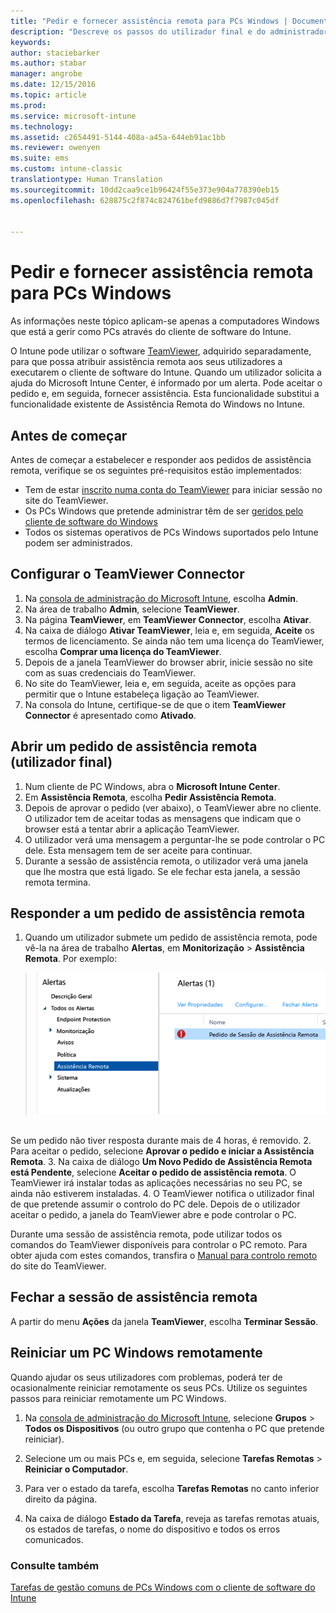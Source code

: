 ```yaml
---
title: "Pedir e fornecer assistência remota para PCs Windows | Documentos da Microsoft"
description: "Descreve os passos do utilizador final e do administrador de TI para fornecer assistência remota para computadores com Windows geridos como PCs e para iniciar um PC remotamente."
keywords: 
author: staciebarker
ms.author: stabar
manager: angrobe
ms.date: 12/15/2016
ms.topic: article
ms.prod: 
ms.service: microsoft-intune
ms.technology: 
ms.assetid: c2654491-5144-408a-a45a-644eb91ac1bb
ms.reviewer: owenyen
ms.suite: ems
ms.custom: intune-classic
translationtype: Human Translation
ms.sourcegitcommit: 10dd2caa9ce1b96424f55e373e904a778390eb15
ms.openlocfilehash: 628875c2f874c824761befd9886d7f7987c045df


---
```


# <a name="request-and-provide-remote-assistance-for-windows-pcs"></a>Pedir e fornecer assistência remota para PCs Windows

As informações neste tópico aplicam-se apenas a computadores Windows que está a gerir como PCs através do cliente de software do Intune.

O Intune pode utilizar o software [TeamViewer](https://www.teamviewer.com), adquirido separadamente, para que possa atribuir assistência remota aos seus utilizadores a executarem o cliente de software do Intune. Quando um utilizador solicita a ajuda do Microsoft Intune Center, é informado por um alerta. Pode aceitar o pedido e, em seguida, fornecer assistência. Esta funcionalidade substitui a funcionalidade existente de Assistência Remota do Windows no Intune.


## <a name="before-you-start"></a>Antes de começar

Antes de começar a estabelecer e responder aos pedidos de assistência remota, verifique se os seguintes pré-requisitos estão implementados:

- Tem de estar [inscrito numa conta do TeamViewer](https://login.teamviewer.com/LogOn#register) para iniciar sessão no site do TeamViewer.
- Os PCs Windows que pretende administrar têm de ser [geridos pelo cliente de software do Windows](manage-windows-pcs-with-microsoft-intune.md)
- Todos os sistemas operativos de PCs Windows suportados pelo Intune podem ser administrados.

## <a name="configure-the-teamviewer-connector"></a>Configurar o TeamViewer Connector

1. Na [consola de administração do Microsoft Intune](https://manage.microsoft.com), escolha **Admin**.
2. Na área de trabalho **Admin**, selecione **TeamViewer**.
3. Na página **TeamViewer**, em **TeamViewer Connector**, escolha **Ativar**.
4. Na caixa de diálogo **Ativar TeamViewer**, leia e, em seguida, **Aceite** os termos de licenciamento. Se ainda não tem uma licença do TeamViewer, escolha **Comprar uma licença do TeamViewer**.
5. Depois de a janela TeamViewer do browser abrir, inicie sessão no site com as suas credenciais do TeamViewer.
6. No site do TeamViewer, leia e, em seguida, aceite as opções para permitir que o Intune estabeleça ligação ao TeamViewer.
7. Na consola do Intune, certifique-se de que o item **TeamViewer Connector** é apresentado como **Ativado**.


## <a name="open-a-remote-assistance-request-end-user"></a>Abrir um pedido de assistência remota (utilizador final)

1. Num cliente de PC Windows, abra o **Microsoft Intune Center**.
2. Em **Assistência Remota**, escolha **Pedir Assistência Remota**.
3. Depois de aprovar o pedido (ver abaixo), o TeamViewer abre no cliente. O utilizador tem de aceitar todas as mensagens que indicam que o browser está a tentar abrir a aplicação TeamViewer.
4. O utilizador verá uma mensagem a perguntar-lhe se pode controlar o PC dele. Esta mensagem tem de ser aceite para continuar.
5. Durante a sessão de assistência remota, o utilizador verá uma janela que lhe mostra que está ligado. Se ele fechar esta janela, a sessão remota termina.

## <a name="respond-to-a-remote-assistance-request"></a>Responder a um pedido de assistência remota

1. Quando um utilizador submete um pedido de assistência remota, pode vê-la na área de trabalho **Alertas**, em **Monitorização** > **Assistência Remota**. Por exemplo:
> ![Captura de ecrã de um pedido de assistência remota](./media/team-viewer.png)

<br>Se um pedido não tiver resposta durante mais de 4 horas, é removido.
2. Para aceitar o pedido, selecione **Aprovar o pedido e iniciar a Assistência Remota**.
3. Na caixa de diálogo **Um Novo Pedido de Assistência Remota está Pendente**, selecione **Aceitar o pedido de assistência remota**. O TeamViewer irá instalar todas as aplicações necessárias no seu PC, se ainda não estiverem instaladas.
4. O TeamViewer notifica o utilizador final de que pretende assumir o controlo do PC dele. Depois de o utilizador aceitar o pedido, a janela do TeamViewer abre e pode controlar o PC.

Durante uma sessão de assistência remota, pode utilizar todos os comandos do TeamViewer disponíveis para controlar o PC remoto. Para obter ajuda com estes comandos, transfira o [Manual para controlo remoto](http://www.teamviewer.com/en/support/documents/) do site do TeamViewer.

## <a name="close-the-remote-assistance-session"></a>Fechar a sessão de assistência remota

A partir do menu **Ações** da janela **TeamViewer**, escolha **Terminar Sessão**.

## <a name="remotely-restart-a-windows-pc"></a>Reiniciar um PC Windows remotamente
Quando ajudar os seus utilizadores com problemas, poderá ter de ocasionalmente reiniciar remotamente os seus PCs. Utilize os seguintes passos para reiniciar remotamente um PC Windows.

1.  Na [consola de administração do Microsoft Intune](https://manage.microsoft.com/), selecione **Grupos** &gt; **Todos os Dispositivos** (ou outro grupo que contenha o PC que pretende reiniciar).

2.  Selecione um ou mais PCs e, em seguida, selecione **Tarefas Remotas** &gt; **Reiniciar o Computador**.

3.  Para ver o estado da tarefa, escolha **Tarefas Remotas** no canto inferior direito da página.

4.  Na caixa de diálogo **Estado da Tarefa**, reveja as tarefas remotas atuais, os estados de tarefas, o nome do dispositivo e todos os erros comunicados.

### <a name="see-also"></a>Consulte também

[Tarefas de gestão comuns de PCs Windows com o cliente de software do Intune](common-windows-pc-management-tasks-with-the-microsoft-intune-computer-client.md)


<!--HONumber=Dec16_HO3-->


